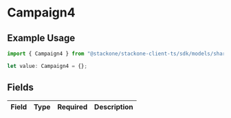 # Campaign4

## Example Usage

```typescript
import { Campaign4 } from "@stackone/stackone-client-ts/sdk/models/shared";

let value: Campaign4 = {};
```

## Fields

| Field       | Type        | Required    | Description |
| ----------- | ----------- | ----------- | ----------- |